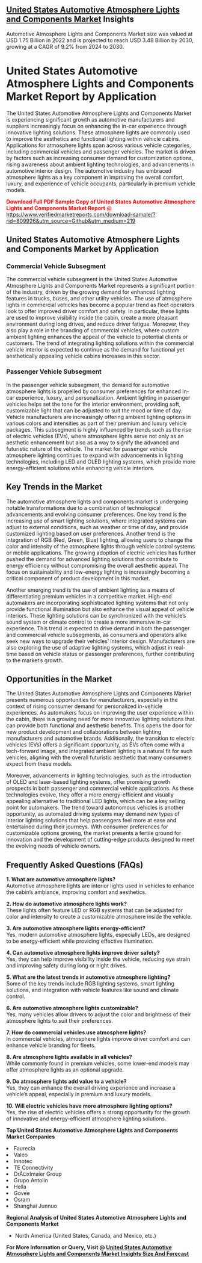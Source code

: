 <h2><a href="https://www.verifiedmarketreports.com/download-sample/?rid=809926&amp;utm_source=Github&amp;utm_medium=219" target="_blank">United States Automotive Atmosphere Lights and Components Market</a> Insights</h2><p>Automotive Atmosphere Lights and Components Market size was valued at USD 1.75 Billion in 2022 and is projected to reach USD 3.48 Billion by 2030, growing at a CAGR of 9.2% from 2024 to 2030.</p><p><h1>United States Automotive Atmosphere Lights and Components Market Report by Application</h1> <p>The United States Automotive Atmosphere Lights and Components Market is experiencing significant growth as automotive manufacturers and suppliers increasingly focus on enhancing the in-car experience through innovative lighting solutions. These atmosphere lights are commonly used to improve the aesthetics and functional lighting within vehicle cabins. Applications for atmosphere lights span across various vehicle categories, including commercial vehicles and passenger vehicles. The market is driven by factors such as increasing consumer demand for customization options, rising awareness about ambient lighting technologies, and advancements in automotive interior design. The automotive industry has embraced atmosphere lights as a key component in improving the overall comfort, luxury, and experience of vehicle occupants, particularly in premium vehicle models.</p> <p><p><span class=""><span style="color: #ff0000;"><strong>Download Full PDF Sample Copy of United States Automotive Atmosphere Lights and Components Market Report</strong> @ </span><a href="https://www.verifiedmarketreports.com/download-sample/?rid=809926&amp;utm_source=Github&amp;utm_medium=219" target="_blank">https://www.verifiedmarketreports.com/download-sample/?rid=809926&amp;utm_source=Github&amp;utm_medium=219</a></span></p></p> <h2>United States Automotive Atmosphere Lights and Components Market by Application</h2> <h3>Commercial Vehicle Subsegment</h3> <p>The commercial vehicle subsegment in the United States Automotive Atmosphere Lights and Components Market represents a significant portion of the industry, driven by the growing demand for enhanced lighting features in trucks, buses, and other utility vehicles. The use of atmosphere lights in commercial vehicles has become a popular trend as fleet operators look to offer improved driver comfort and safety. In particular, these lights are used to improve visibility inside the cabin, create a more pleasant environment during long drives, and reduce driver fatigue. Moreover, they also play a role in the branding of commercial vehicles, where custom ambient lighting enhances the appeal of the vehicle to potential clients or customers. The trend of integrating lighting solutions within the commercial vehicle interior is expected to continue as the demand for functional yet aesthetically appealing vehicle cabins increases in this sector.</p> <h3>Passenger Vehicle Subsegment</h3> <p>In the passenger vehicle subsegment, the demand for automotive atmosphere lights is propelled by consumer preferences for enhanced in-car experience, luxury, and personalization. Ambient lighting in passenger vehicles helps set the tone for the interior environment, providing soft, customizable light that can be adjusted to suit the mood or time of day. Vehicle manufacturers are increasingly offering ambient lighting options in various colors and intensities as part of their premium and luxury vehicle packages. This subsegment is highly influenced by trends such as the rise of electric vehicles (EVs), where atmosphere lights serve not only as an aesthetic enhancement but also as a way to signify the advanced and futuristic nature of the vehicle. The market for passenger vehicle atmosphere lighting continues to expand with advancements in lighting technologies, including LED and OLED lighting systems, which provide more energy-efficient solutions while enhancing vehicle interiors.</p> <h2>Key Trends in the Market</h2> <p>The automotive atmosphere lights and components market is undergoing notable transformations due to a combination of technological advancements and evolving consumer preferences. One key trend is the increasing use of smart lighting solutions, where integrated systems can adjust to external conditions, such as weather or time of day, and provide customized lighting based on user preferences. Another trend is the integration of RGB (Red, Green, Blue) lighting, allowing users to change the color and intensity of the atmosphere lights through vehicle control systems or mobile applications. The growing adoption of electric vehicles has further pushed the demand for advanced lighting solutions that contribute to energy efficiency without compromising the overall aesthetic appeal. The focus on sustainability and low-energy lighting is increasingly becoming a critical component of product development in this market.</p> <p>Another emerging trend is the use of ambient lighting as a means of differentiating premium vehicles in a competitive market. High-end automakers are incorporating sophisticated lighting systems that not only provide functional illumination but also enhance the visual appeal of vehicle interiors. These lighting solutions can be synchronized with the vehicle’s sound system or climate control to create a more immersive in-car experience. This trend is expected to drive demand in both the passenger and commercial vehicle subsegments, as consumers and operators alike seek new ways to upgrade their vehicles’ interior design. Manufacturers are also exploring the use of adaptive lighting systems, which adjust in real-time based on vehicle status or passenger preferences, further contributing to the market’s growth.</p> <h2>Opportunities in the Market</h2> <p>The United States Automotive Atmosphere Lights and Components Market presents numerous opportunities for manufacturers, especially in the context of rising consumer demand for personalized in-vehicle experiences. As automakers focus on improving the user experience within the cabin, there is a growing need for more innovative lighting solutions that can provide both functional and aesthetic benefits. This opens the door for new product development and collaborations between lighting manufacturers and automotive brands. Additionally, the transition to electric vehicles (EVs) offers a significant opportunity, as EVs often come with a tech-forward image, and integrated ambient lighting is a natural fit for such vehicles, aligning with the overall futuristic aesthetic that many consumers expect from these models.</p> <p>Moreover, advancements in lighting technologies, such as the introduction of OLED and laser-based lighting systems, offer promising growth prospects in both passenger and commercial vehicle applications. As these technologies evolve, they offer a more energy-efficient and visually appealing alternative to traditional LED lights, which can be a key selling point for automakers. The trend toward autonomous vehicles is another opportunity, as automated driving systems may demand new types of interior lighting solutions that help passengers feel more at ease and entertained during their journeys. With consumer preferences for customizable options growing, the market presents a fertile ground for innovation and the development of cutting-edge products designed to meet the evolving needs of vehicle owners.</p> <h2>Frequently Asked Questions (FAQs)</h2> <p><strong>1. What are automotive atmosphere lights?</strong><br>Automotive atmosphere lights are interior lights used in vehicles to enhance the cabin’s ambiance, improving comfort and aesthetics.</p> <p><strong>2. How do automotive atmosphere lights work?</strong><br>These lights often feature LED or RGB systems that can be adjusted for color and intensity to create a customizable atmosphere inside the vehicle.</p> <p><strong>3. Are automotive atmosphere lights energy-efficient?</strong><br>Yes, modern automotive atmosphere lights, especially LEDs, are designed to be energy-efficient while providing effective illumination.</p> <p><strong>4. Can automotive atmosphere lights improve driver safety?</strong><br>Yes, they can help improve visibility inside the vehicle, reducing eye strain and improving safety during long or night drives.</p> <p><strong>5. What are the latest trends in automotive atmosphere lighting?</strong><br>Some of the key trends include RGB lighting systems, smart lighting solutions, and integration with vehicle features like sound and climate control.</p> <p><strong>6. Are automotive atmosphere lights customizable?</strong><br>Yes, many vehicles allow drivers to adjust the color and brightness of their atmosphere lights to suit their preferences.</p> <p><strong>7. How do commercial vehicles use atmosphere lights?</strong><br>In commercial vehicles, atmosphere lights improve driver comfort and can enhance vehicle branding for fleets.</p> <p><strong>8. Are atmosphere lights available in all vehicles?</strong><br>While commonly found in premium vehicles, some lower-end models may offer atmosphere lights as an optional upgrade.</p> <p><strong>9. Do atmosphere lights add value to a vehicle?</strong><br>Yes, they can enhance the overall driving experience and increase a vehicle’s appeal, especially in premium and luxury models.</p> <p><strong>10. Will electric vehicles have more atmosphere lighting options?</strong><br>Yes, the rise of electric vehicles offers a strong opportunity for the growth of innovative and energy-efficient atmosphere lighting solutions.</p> </p><p><strong>Top United States Automotive Atmosphere Lights and Components Market Companies</strong></p><div data-test-id=""><p><li>Faurecia</li><li> Valeo</li><li> Innotec</li><li> TE Connectivity</li><li> DrÃ¤xlmaier Group</li><li> Grupo Antolin</li><li> Hella</li><li> Govee</li><li> Osram</li><li> Shanghai Junnuo</li></p><div><strong>Regional Analysis of&nbsp;United States Automotive Atmosphere Lights and Components Market</strong></div><ul><li dir="ltr"><p dir="ltr">North America&nbsp;(United States, Canada, and Mexico, etc.)</p></li></ul><p><strong>For More Information or Query, Visit @&nbsp;</strong><strong><a href="https://www.verifiedmarketreports.com/product/automotive-atmosphere-lights-and-components-market/?utm_source=Github&amp;utm_medium=219" target="_blank">United States Automotive Atmosphere Lights and Components Market Insights Size And Forecast</a></strong></p></div>
